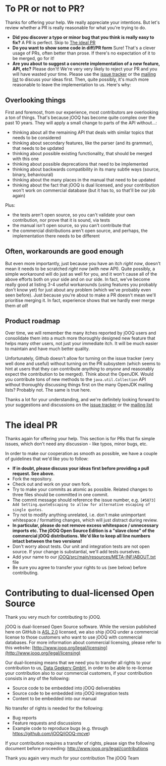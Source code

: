 To PR or not to PR?
===================

Thanks for offering your help. We really appreciate your intentions. But let's review whether a PR is really reasonable for what you're trying to do.

- **Did you discover a typo or minor bug that you think is really easy to fix?** A PR is perfect. Skip to [The ideal PR](#the-ideal-pr)
- **Do you want to show some code in diff/PR form** Sure! That's a clever usage of PRs, often better than prose. If there's no expectation of it to be merged, go for it!
- **Are you about to suggest a concrete implementation of a new feature, API, etc?** Please don't! We're very very likely to reject your PR and you will have wasted your time. Please use the [issue tracker](https://github.com/jOOQ/jOOQ/issues/new) or the [mailing list](https://groups.google.com/d/forum/jooq-user) to discuss your ideas first. Then, quite possibly, it's much more reasonable to leave the implementation to us. Here's why:

Overlooking things
------------------

First and foremost, from our experience, most contributors are overlooking a ton of things. That's because jOOQ has become quite complex over the past 10 years. They will apply a small change to parts of the API without...:

- thinking about all the remaining API that deals with similar topics that needs to be considered
- thinking about secondary features, like the parser (and its grammar), that needs to be updated
- thinking about possible existing functionality, that should be merged with this one
- thinking about possible deprecations that need to be implemented
- thinking about backwards compatibility in its many subtle ways (source, binary, behavioural)
- thinking about the many places in the manual that need to be updated
- thinking about the fact that jOOQ is dual licensed, and your contribution won't work on commercial database (but it has to, so that'll be our job again)

Plus:

- the tests aren't open source, so you can't validate your own contribution, nor prove that it is sound, via tests
- the manual isn't open source, so you can't contribute that
- the commercial distributions aren't open source, and perhaps, the implementation there needs to be different

Often, workarounds are good enough
----------------------------------

But even more importantly, just because you have an itch *right now*, doesn't mean it needs to be scratched *right now* (with new API). Quite possibly, a simple workaround will do just as well for you, and it won't cause all of the above efforts both on your side and on our side. In fact, we've become really good at listing 3-4 useful workarounds (using features you probably don't know yet) for just about any problem (which we've probably even seen before). Just because you're about to make a PR doesn't mean we'll prioritise merging it. In fact, experience shows that we hardly ever merge them *at all*!

Product roadmap
---------------

Over time, we will remember the many itches reported by jOOQ users and consolidate them into a much more thoroughly designed new feature that helps many other users, not just your immediate itch. It will be much easier to maintain and have much better quality.

Unfortunately, Github doesn't allow for turning on the issue tracker (very well done and useful) without turning on the PR subsystem (which seems to hint at users that they can contribute *anything* to *anyone* and reasonably expect the contribution to be merged). Think about the OpenJDK. Would you contribute tons of new methods to the `java.util.Collection` API without thoroughly discussing things first on the many OpenJDK mailing lists? Probably not. The same is true here.

Thanks a lot for your understanding, and we're definitely looking forward to your suggestions and discussions on the [issue tracker](https://github.com/jOOQ/jOOQ/issues/new) or the [mailing list](https://groups.google.com/d/forum/jooq-user)

The ideal PR
============

Thanks again for offering your help. This section is for PRs that fix simple issues, which don't need any discussion - like typos, minor bugs, etc.

In order to make our cooperation as smooth as possible, we have a couple of guidelines that we'd like you to follow:

- **If in doubt, please discuss your ideas first before providing a pull request. See above.**
- Fork the repository.
- Check out and work on your own fork.
- Try to make your commits as atomic as possible. Related changes to three files should be committed in one commit.
- The commit message should reference the issue number, e.g. `[#5873] Add Setting.quoteEscaping to allow for alternative escaping of single quotes`.
- Try not to modify anything unrelated, i.e. don't make unimportant whitespace / formatting changes, which will just distract during review.
- **In particular, please do not remove excess whitespace / unnecessary imports etc. The jOOQ Open Source Edition is a "slave clone" of the commercial jOOQ distributions. We'd like to keep all line numbers intact between the two versions!**
- Don't worry about tests. Our unit and integration tests are not open source. If your change is substantial, we'll add tests ourselves.
- Add your name to our [jOOQ/src/main/resources/META-INF/ABOUT.txt](https://github.com/jOOQ/jOOQ/blob/main/jOOQ/src/main/resources/META-INF/ABOUT.txt) file
- Be sure you agree to transfer your rights to us (see below) before contributing.

Contributing to dual-licensed Open Source
=========================================

Thank you very much for contributing to jOOQ.

jOOQ is dual-licensed Open Source software. While the version published here on GitHub is [ASL 2.0](http://www.apache.org/licenses/LICENSE-2.0) licensed, we also ship jOOQ under a commercial license to those customers who want to use jOOQ with commercial databases. For more information about commercial licensing, please refer to this website:
[http://www.jooq.org/legal/licensing](http://www.jooq.org/legal/licensing)

Our dual-licensing means that we need you to transfer all rights to your contribution to us, [Data Geekery GmbH](http://www.datageekery.com), in order to be able to re-license your contribution also to our commercial customers, if your contribution consists in any of the following:

- Source code to be embedded into jOOQ deliverables
- Source code to be embedded into jOOQ integration tests
- Content to be embedded into our manual

No transfer of rights is needed for the following:

- Bug reports
- Feature requests and discussions
- Example code to reproduce bugs (e.g. through https://github.com/jOOQ/jOOQ-mcve)

If your contribution requires a transfer of rights, please sign the following document before proceeding:
http://www.jooq.org/legal/contributions

Thank you again very much for your contribution
The jOOQ Team

